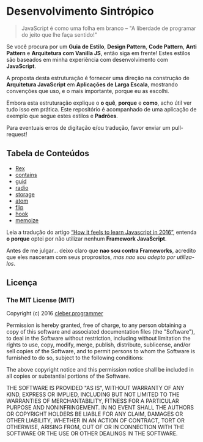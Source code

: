 # Desenvolvimento Sintrópico

> JavaScript é como uma folha em branco – "A liberdade de programar do jeito que lhe faça sentido!"

Se você procura por um **Guia de Estilo**, **Design Pattern**, **Code Pattern**, **Anti Pattern** e **Arquitetura com Vanilla JS**, então siga em frente! Estes estilos são baseados em minha experiência com desenvolvimento com **JavaScript**.

A proposta desta estruturação é fornecer uma direção na construção de **Arquitetura JavaScript** em **Aplicações de Larga Escala**, mostrando convenções que uso, e o mais importante, porque eu as escolhi.

Embora esta estruturação explique o **o quê**, **porque** e **como**, acho útil ver tudo isso em prática. Este repositório é acompanhado de uma aplicação de exemplo que segue estes estilos e **Padrões**.

Para eventuais erros de digitação e/ou tradução, favor enviar um pull-request!

## Tabela de Conteúdos

* [Rex](https://github.com/cleber-programmer/cleber.programmer/blob/master/src)
* [contains](https://github.com/cleber-programmer/cleber.programmer/blob/master/src/helpers/contains)
* [guid](https://github.com/cleber-programmer/cleber.programmer/blob/master/src/helpers/guid)
* [radio](https://github.com/cleber-programmer/cleber.programmer/blob/master/src/services/radio)
* [storage](https://github.com/cleber-programmer/cleber.programmer/blob/master/src/services/storage)
* [atom](https://github.com/cleber-programmer/cleber.programmer/blob/master/src/wrappers/atom)
* [flip](https://github.com/cleber-programmer/cleber.programmer/blob/master/src/wrappers/flip)
* [hook](https://github.com/cleber-programmer/cleber.programmer/blob/master/src/wrappers/hook)
* [memoize](https://github.com/cleber-programmer/cleber.programmer/blob/master/src/wrappers/memoize)


Leia a tradução do artigo [“How it feels to learn Javascript in 2016”](https://hackernoon.com/how-it-feels-to-learn-javascript-in-2016-d3a717dd577f#.p89yfl61i), entenda **o porque** optei por não utilizar nenhum **Framework JavaScript**.

Antes de me julgar... deixo claro que **nao sou contra Frameworks**, acredito que eles nasceram com seus proprositos, *mas nao sou adepto por utiliza-los*.

## Licença
### The MIT License (MIT)

Copyright (c) 2016 [cleber.programmer](https://github.com/cleber-programmer)

Permission is hereby granted, free of charge, to any person obtaining a copy of
this software and associated documentation files (the "Software"), to deal in
the Software without restriction, including without limitation the rights to
use, copy, modify, merge, publish, distribute, sublicense, and/or sell copies of the Software, and to permit persons to whom the Software is furnished to do so, subject to the following conditions:

The above copyright notice and this permission notice shall be included in all
copies or substantial portions of the Software.

THE SOFTWARE IS PROVIDED "AS IS", WITHOUT WARRANTY OF ANY KIND, EXPRESS OR
IMPLIED, INCLUDING BUT NOT LIMITED TO THE WARRANTIES OF MERCHANTABILITY, FITNESS FOR A PARTICULAR PURPOSE AND NONINFRINGEMENT. IN NO EVENT SHALL THE AUTHORS OR COPYRIGHT HOLDERS BE LIABLE FOR ANY CLAIM, DAMAGES OR OTHER LIABILITY, WHETHER IN AN ACTION OF CONTRACT, TORT OR OTHERWISE, ARISING FROM, OUT OF OR IN CONNECTION WITH THE SOFTWARE OR THE USE OR OTHER DEALINGS IN THE SOFTWARE.
